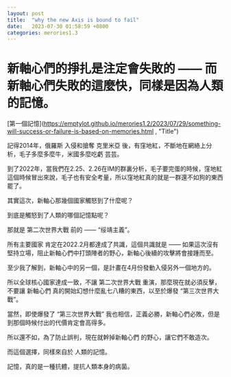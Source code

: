 ```yaml
---
layout: post
title:  "why the new Axis is bound to fail"
date:   2023-07-30 01:58:59 +0800
categories: merories1.3
---
```


 # 新軸心們的掙扎是注定會失敗的 —— 而新軸心們失敗的這麼快，同樣是因為人類的記憶。

 [第一個記憶](https://emptylot.github.io/merories1.2/2023/07/29/something-will-success-or-failure-is-based-on-memories.html , "Title")

 記得2014年，俄羅斯 入侵和搶奪 克里米亞 後，有窪地紅，不斷地在網絡上分析，毛子多麼多麼牛，米國多麼吃虧 芸芸。

 到了2022年，當我們在2.25、2.26在IM的群裏分析，毛子要完蛋的時候，窪地紅這個時候冒出來說，毛子也有安全考量，所以窪地紅真的就是一群還不如狗的東西罷了。

 其實這次，新軸心那幾個國家觸怒到了什麼呢？  
 
 到底是觸怒到了人類的哪個記憶點呢？  
 
 那就是 第二次世界大戰 前的 —— “绥靖主義”。  

 所有主要國家 肯定在2022.2月都達成了共識，這個共識就是 —— 如果這次沒有堅持立場，阻止新軸心們中打頭陣者的野心，新軸心後續的攻擊將會接踵而至。  

 至少我了解到，新軸心中的另一個，是計畫在4月份發動入侵另外一個地方的。  

 所以全球核心國家達成一致，不讓 第二次世界大戰 重演，那麼現在就必須反擊，不要讓 新軸心們 真的開始幻想什麼亂七八糟的東西，以至於爆發 “第三次世界大戰”。  

 當然，即使爆發了 “第三次世界大戰”  我也相信，正義必勝，新軸心們必敗，但是到那個時候付出的代價肯定會高得多。  

 所以還不如，為了防止誤判，現在就幹掉新軸心們 的野心，讓它們不敢造次。

 而這個選擇，同樣來自於 人類的記憶。  

 記憶，真的是一種抗體，提抗人類本身的病菌。
